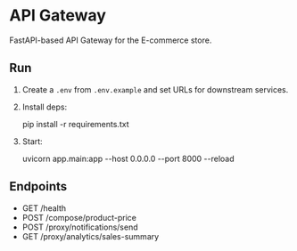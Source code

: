 # API Gateway

FastAPI-based API Gateway for the E-commerce store.

## Run

1. Create a `.env` from `.env.example` and set URLs for downstream services.
2. Install deps:

   pip install -r requirements.txt

3. Start:

   uvicorn app.main:app --host 0.0.0.0 --port 8000 --reload

## Endpoints
- GET /health
- POST /compose/product-price
- POST /proxy/notifications/send
- GET /proxy/analytics/sales-summary
